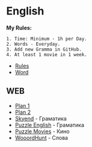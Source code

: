 # English
**My Rules:**

    1. Time: Minimum - 1h per Day.
    2. Words - Everyday.
    3. Add new Gramma in GitHub.
    4. At least 1 movie in 1 week.


* [Rules](/Rules.md)
* [Word](/Word.md)

## WEB
* [Plan 1](https://tefl-tesol-certificate.com/blog/temy-anglijskoj-grammatiki-po-urovnyam)
* [Plan 2](https://magazine.skyeng.ru/grammar-checklists/4/)
* [Skyend](https://student.skyeng.ru/home) - Граматика
* [Puzzle English](https://puzzle-english.com/) - Граматика
* [Puzzle Movies](https://puzzle-movies.com/) - Кино
* [WooordHunt](https://wooordhunt.ru/) - Слова
